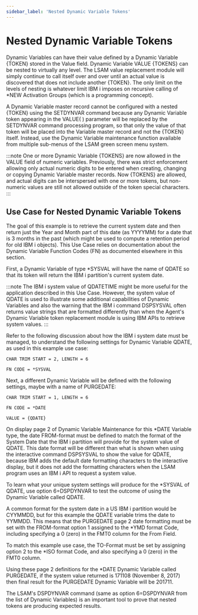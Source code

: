 ```yaml
---
sidebar_label: 'Nested Dynamic Variable Tokens'
---
```


# Nested Dynamic Variable Tokens

Dynamic Variables can have their value defined by a Dynamic Variable {TOKEN} stored in the Value field. Dynamic Variable VALUE {TOKENS} can be nested to virtually any level. The LSAM value replacement module will simply continue to call itself over and over until an actual value is discovered that does not include another {TOKEN}. The only limit on the levels of nesting is whatever limit IBM i imposes on recursive calling of *NEW Activation Groups (which is a programming concept).

A Dynamic Variable master record cannot be configured with a nested {TOKEN} using the SETDYNVAR command because any Dynamic Variable token appearing in the VALUE( ) parameter will be replaced by the SETDYNVAR command processing program, so that only the value of that token will be placed into the Variable master record and not the {TOKEN} itself. Instead, use the Dynamic Variable maintenance function available from multiple sub-menus of the LSAM green screen menu system.

:::note
One or more Dynamic Variable {TOKENS} are now allowed in the VALUE field of numeric variables. Previously, there was strict enforcement allowing only actual numeric digits to be entered when creating, changing or copying Dynamic Variable master records. Now {TOKENS} are allowed, and actual digits can be interspersed with one or more tokens, but non-numeric values are still not allowed outside of the token special characters.
:::

## Use Case for Nested Dynamic Variable Tokens

The goal of this example is to retrieve the current system date and then return just the Year and Month part of this date (as YYYYMM) for a date that is 3 months in the past (which might be used to compute a retention period for old IBM i objects). This Use Case relies on documentation about the Dynamic Variable Function Codes (FN) as documented elsewhere in this section.

First, a Dynamic Variable of type *SYSVAL will have the name of QDATE so that its token will return the IBM i partition's current system date.

:::note
The IBM i system value of QDATETIME might be more useful for the application described in this Use Case. However, the system value of QDATE is used to illustrate some additional capabilities of Dynamic Variables and also the warning that the IBM i command DSPSYSVAL often returns value strings that are formatted differently than when the Agent's Dynamic Variable token replacement module is using IBM APIs to retrieve system values.
:::

Refer to the following discussion about how the IBM i system date must be managed, to understand the following settings for Dynamic Variable QDATE, as used in this example use case:
```
CHAR TRIM START = 2, LENGTH = 6

FN CODE = *SYSVAL
```
Next, a different Dynamic Variable will be defined with the following settings, maybe with a name of PURGEDATE:
```
CHAR TRIM START = 1, LENGTH = 6

FN CODE = *DATE

VALUE = {QDATE}
```

On display page 2 of Dynamic Variable Maintenance for this *DATE Variable type, the date FROM-format must be defined to match the format
of the System Date that the IBM i partition will provide for the system value of QDATE. This date format will be different than what is shown when using the interactive command DSPSYSVAL to show the value for QDATE, because IBM adds the default date formatting characters to the interactive display, but it does not add the formatting characters when the LSAM program uses an IBM i API to request a system value.

To learn what your unique system settings will produce for the *SYSVAL of QDATE, use option 6=DSPDYNVAR to test the outcome of using the
Dynamic Variable called QDATE.

A common format for the system date in a US IBM i partition would be CYYMMDD, but for this example the QDATE variable trims the date to YYMMDD. This means that the PURGEDATE page 2 date formatting must be set with the FROM-format option 1 assigned to the *YMD format Code,
including specifying a 0 (zero) in the FMT0 column for the From Field.

To match this example use case, the TO-Format must be set by assigning option 2 to the *ISO format Code, and also specifying a 0 (zero) in the FMT0 column.

Using these page 2 definitions for the *DATE Dynamic Variable called PURGEDATE, if the system value returned is 171108 (November 8, 2017) then final result for the PURGEDATE Dynamic Variable will be 201711. 

The LSAM's DSPDYNVAR command (same as option 6=DSPDYNVAR from the list of Dynamic Variables) is an important tool to prove that nested tokens are producing expected results.
